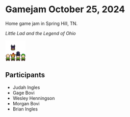 # Gamejam October 25, 2024

Home game jam in Spring Hill, TN.

_Little Lad and the Legend of Ohio_

![Little Lad and the Legend of Ohio](./art/littleLad.png)

## Participants

- Judah Ingles
- Gage Bovi
- Wesley Henningson
- Morgan Bovi
- Brian Ingles
